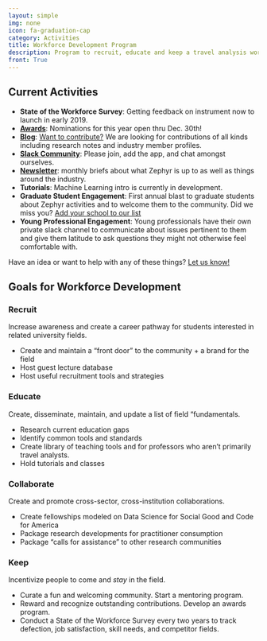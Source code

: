 ```yaml
---
layout: simple
img: none
icon: fa-graduation-cap
category: Activities
title: Workforce Development Program
description: Program to recruit, educate and keep a travel analysis workforce.
front: True
---
```


## Current Activities

 - **State of the Workforce Survey**: Getting feedback on instrument now to launch in early 2019.  
 - [**Awards**](http://zephyrtransport.org/awards): Nominations for this year open thru Dec. 30th!  
 - [**Blog**](https://medium.com/zephyrfoundation):  [Want to contribute?](mailto://info@zephyrtransport.org) We are looking for contributions of all kinds including research notes and industry member profiles.  
 - [**Slack Community**](http://zephyrtransport.org/slack): Please join, add the app, and chat amongst ourselves.  
 - [**Newsletter**](https://us14.list-manage.com/subscribe?u=ceb4ce0ac1c3256b66457d9d7&id=1c7de457b3): monthly briefs about what Zephyr is up to as well as things around the industry. 
 - **Tutorials**: Machine Learning intro is currently in development.  
 - **Graduate Student Engagement**: First annual blast to graduate students about Zephyr activities and to welcome them to the community.  Did we miss you? [Add your school to our list](mailto://info@zephyrtransport.org)  
 - **Young Professional Engagement**: Young professionals have their own private slack channel to communicate about issues pertinent to them and give them latitude to ask questions they might not otherwise feel comfortable with.   

Have an idea or want to help with any of these things? [Let us know!](info@zephyrtransport.org)  

## Goals for Workforce Development

### Recruit
Increase awareness and create a  career pathway for students interested in related university fields.

 * Create and maintain a “front door” to the community + a brand for the field  
 * Host guest lecture database  
 * Host useful recruitment tools and strategies  

### Educate
Create, disseminate, maintain, and update a list of field “fundamentals.

 * Research current education gaps  
 * Identify common tools and standards  
 * Create library of teaching tools and for professors who aren’t primarily travel analysts.  
 * Hold tutorials and classes

### Collaborate
Create and promote cross-sector, cross-institution collaborations.

 * Create fellowships modeled on Data Science for Social Good and Code for America
 * Package research developments for practitioner consumption
 * Package “calls for assistance” to other research communities

### Keep
Incentivize people to come and _stay_ in the field.

 * Curate a fun and welcoming community.  Start a mentoring program.
 * Reward and recognize outstanding contributions.  Develop an awards program.
 * Conduct a State of the Workforce Survey every two years to track defection, job satisfaction, skill needs, and competitor fields.
 



